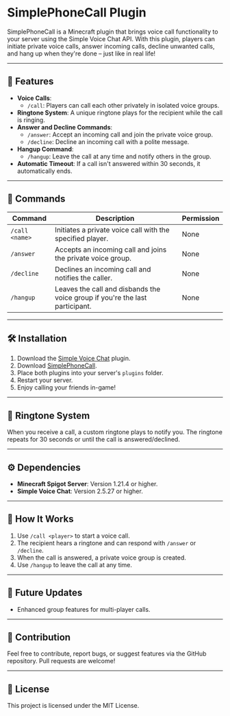 # SimplePhoneCall Plugin

SimplePhoneCall is a Minecraft plugin that brings voice call functionality to your server using the Simple Voice Chat API. With this plugin, players can initiate private voice calls, answer incoming calls, decline unwanted calls, and hang up when they're done – just like in real life!

---

## 🌟 Features

- **Voice Calls**:
  - `/call`: Players can call each other privately in isolated voice groups.
- **Ringtone System**: A unique ringtone plays for the recipient while the call is ringing.
- **Answer and Decline Commands**:
  - `/answer`: Accept an incoming call and join the private voice group.
  - `/decline`: Decline an incoming call with a polite message.
- **Hangup Command**:
  - `/hangup`: Leave the call at any time and notify others in the group.
- **Automatic Timeout**: If a call isn't answered within 30 seconds, it automatically ends.

---

## 🔧 Commands

| Command        | Description                                       | Permission      |
|----------------|---------------------------------------------------|-----------------|
| `/call <name>` | Initiates a private voice call with the specified player. | None            |
| `/answer`      | Accepts an incoming call and joins the private voice group. | None            |
| `/decline`     | Declines an incoming call and notifies the caller. | None            |
| `/hangup`      | Leaves the call and disbands the voice group if you're the last participant. | None            |

---

## 🛠 Installation

1. Download the [Simple Voice Chat](https://modrinth.com/plugin/simple-voice-chat) plugin.
2. Download [SimplePhoneCall](https://modrinth.com/plugin/simplephonecall).
3. Place both plugins into your server's `plugins` folder.
4. Restart your server.
5. Enjoy calling your friends in-game!

---

## 🔔 Ringtone System

When you receive a call, a custom ringtone plays to notify you. The ringtone repeats for 30 seconds or until the call is answered/declined.

---

## ⚙ Dependencies

- **Minecraft Spigot Server**: Version 1.21.4 or higher.
- **Simple Voice Chat**: Version 2.5.27 or higher.

---

## 🎉 How It Works

1. Use `/call <player>` to start a voice call.
2. The recipient hears a ringtone and can respond with `/answer` or `/decline`.
3. When the call is answered, a private voice group is created.
4. Use `/hangup` to leave the call at any time.

---

## 🚀 Future Updates

- Enhanced group features for multi-player calls.

---

## 🤝 Contribution

Feel free to contribute, report bugs, or suggest features via the GitHub repository. Pull requests are welcome!

---

## 📜 License

This project is licensed under the MIT License.
